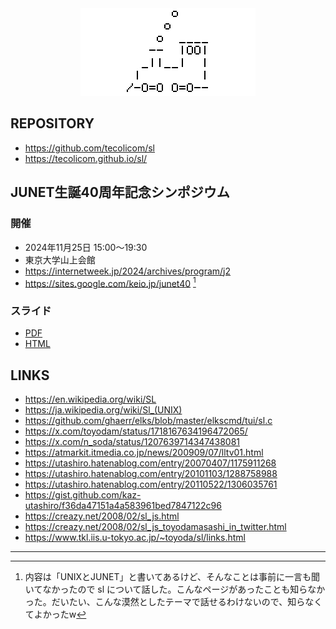 <div align="center">
  <img src="img/sl-image.png" width="280" />
</div>

## REPOSITORY

- <https://github.com/tecolicom/sl>
- <https://tecolicom.github.io/sl/>

## JUNET生誕40周年記念シンポジウム

### 開催
 - 2024年11月25日 15:00～19:30
 - 東京大学山上会館
 - <https://internetweek.jp/2024/archives/program/j2>
 - <https://sites.google.com/keio.jp/junet40> [^j40-sympo]

[^j40-sympo]: 内容は「UNIXとJUNET」と書いてあるけど、そんなことは事前に一言も聞いてなかったので sl について話した。こんなページがあったことも知らなかった。だいたい、こんな漠然としたテーマで話せるわけないので、知らなくてよかったw

### スライド
  - [PDF](https://tecolicom.github.io/sl/junet40th/junet40th.pdf)
  - [HTML](https://tecolicom.github.io/sl/junet40th/junet40th.html)

## LINKS

- <https://en.wikipedia.org/wiki/SL>
- <https://ja.wikipedia.org/wiki/Sl_(UNIX)>
- <https://github.com/ghaerr/elks/blob/master/elkscmd/tui/sl.c>
- <https://x.com/toyodam/status/1718167634196472065/>
- <https://x.com/n_soda/status/1207639714347438081>
- <https://atmarkit.itmedia.co.jp/news/200909/07/lltv01.html>
- <https://utashiro.hatenablog.com/entry/20070407/1175911268>
- <https://utashiro.hatenablog.com/entry/20101103/1288758988>
- <https://utashiro.hatenablog.com/entry/20110522/1306035761>
- <https://gist.github.com/kaz-utashiro/f36da47151a4a583961bed7847122c96>
- <https://creazy.net/2008/02/sl_js.html>
- <https://creazy.net/2008/02/sl_js_toyodamasashi_in_twitter.html>
- <https://www.tkl.iis.u-tokyo.ac.jp/~toyoda/sl/links.html>

---
